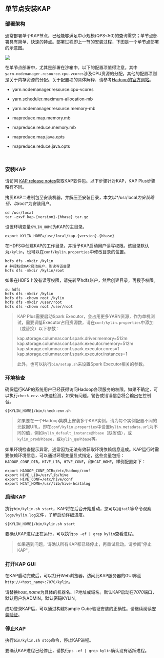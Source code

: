 ## 单节点安装KAP

### 部署架构

通常部署单个KAP节点，已经能够满足中小规模(QPS<50)的查询需求；单节点部署具有简单、快速的特点。部署过程即上一节的安装过程，下图是一个单节点部署的示意图。

![](images/single_node.png)

在单节点部署中，尤其是部署在沙箱中，以下的配置项值得注意。其中`yarn.nodemanager.resource.cpu-vcores`涉及CPU资源的分配，其他的配置项则是关于内存资源的分配。关于配置项的具体解释，请参考[Hadoop的官方网站](https://hadoop.apache.org/docs/r2.7.3/hadoop-yarn/hadoop-yarn-common/yarn-default.xml)。

- yarn.nodemanager.resource.cpu-vcores

- yarn.scheduler.maximum-allocation-mb

- yarn.nodemanager.resource.memory-mb

- mapreduce.map.memory.mb

- mapreduce.reduce.memory.mb

- mapreduce.map.java.opts

- mapreduce.reduce.java.opts

  ​

### 安装KAP

请访问 [KAP release notes](../release/README.md)获取KAP软件包。以下步骤针对KAP，KAP Plus步骤略有不同。

拷贝KAP二进制包至安装机器，并解压至安装目录，本文以*/usr/local*为安装路径，以*root*为安装用户。

```shell
cd /usr/local
tar -zxvf kap-{version}-{hbase}.tar.gz
```

设置环境变量`KYLIN_HOME`为KAP的主目录。

```shell
export KYLIN_HOME=/usr/local/kap-{version}-{hbase}
```

在HDFS中创建KAP的工作目录，并授予KAP启动用户读写权限。该目录默认为`/kylin`，也可以在`conf/kylin.properties`中修改目录的位置。

```shell
hdfs dfs -mkdir /kylin
# 并授权给KAP启动用户，能读写该目录
hdfs dfs -mkdir /kylin/root
```

如果在HDFS上没有读写权限，请先转至hdfs账户，然后创建目录，再授予权限。 

```shell
su hdfs
hdfs dfs -mkdir /kylin
hdfs dfs -chown root /kylin
hdfs dfs -mkdir /user/root
hdfs dfs -chown root /user/root
```
> KAP Plus需要启动Spark Executor，会占用更多YARN资源，作为单机测试，需要调低Executor占用资源数，请在`conf/kylin.properties`中添加（或替换）以下参数：
>
> kap.storage.columnar.conf.spark.driver.memory=512m
> kap.storage.columnar.conf.spark.executor.memory=512m
> kap.storage.columnar.conf.spark.executor.cores=1
> kap.storage.columnar.conf.spark.executor.instances=1
>
> 此外，也可以执行`bin/setup.sh`来设置Spark Executor相关的参数。

### 环境检查

确保运行KAP的系统用户已经获得访问Hadoop各项服务的权限。如果不确定，可以执行`check-env.sh`快速检测，如果有问题，警告或错误信息将会输出在控制台。

```shell
${KYLIN_HOME}/bin/check-env.sh
```

> 如果要在一个Hadoop集群上安装多个KAP实例，请为每个实例配置不同的元数据URL。即在`conf/kylin.properties`中设置`kylin.metadata.url`为不同的值，例如`kylin_default_instance@hbase`（缺省值），或`kylin_prod@hbase`，或`kylin_qa@hbase`等。

如果环境检查提示异常，通常因为无法有效获取环境依赖信息造成。KAP运行时需要依赖环境信息，可以通过环境变量显式指定，这些变量包括：`HADOOP_CONF_DIR`，`HIVE_LIB`，`HIVE_CONF`，和`HCAT_HOME`。样例配置如下：

```shell
export HADOOP_CONF_DIR=/etc/hadoop/conf
export HIVE_LIB=/usr/lib/hive
export HIVE_CONF=/etc/hive/conf
export HCAT_HOME=/usr/lib/hive-hcatalog
```

### 启动KAP

执行`bin/kylin.sh start`，KAP将在后台开始启动，您可以用`tail`等命令观察`logs/kylin.log`文件，了解启动详细进度。

```shell
${KYLIN_HOME}/bin/kylin.sh start
```

要确认KAP进程正在运行，可以执行`ps -ef | grep kylin`查看进程。

> 如果遇到问题，请确认所有KAP都已经停止，再重试启动。请参阅"停止KAP"。

### 打开KAP GUI

在KAP启动完成后，可以打开Web浏览器，访问此KAP服务器的GUI界面`http://<host_name>:7070/kylin`。

请替换*host_name*为具体的机器名、IP地址或域名。默认KAP启动在*7070*端口，默认用户名ADMIN，默认密码KYLIN。

成功登录KAP后，可以通过构建Sample Cube验证安装的正确性。请继续阅读[安装验证](install_validate.cn.md)。

### 停止KAP

执行`bin/kylin.sh stop`命令，停止KAP进程。

要确认KAP进程已经停止，请执行`ps -ef | grep kylin`确认没有活跃进程。
